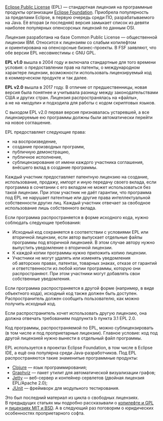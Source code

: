 [Eclipse Public License](http://www.eclipse.org/legal/epl-v10.html) (EPL) — стандартная лицензия на программные продукты организации [Eclipse Foundation](https://ru.wikipedia.org/wiki/Eclipse_Foundation). Приобрела популярность за пределами Eclipse, в первую очередь среди ПО, разрабатываемого на Java. Её вторая (и последняя) версия замыкает список из девяти наиболее популярных опенсорсных лицензий по данным OSI.

Лицензия разработана на базе Common Public License — общественной лицензии IBM. Относится к лицензиям со слабым копилефтом и ориентирована на опенсорсные бизнес-проекты. В FSF заявляют, что обе версии EPL несовместимы с GNU GPL.

**EPL v1.0** вышла в 2004 году и включала стандартные для того времени условия: о предоставлении прав на патенты, о международном характере лицензии, возможности использовать лицензируемый код в коммерческом продукте и так далее.

**EPL v2.0** вышла в 2017 году. В отличие от предшественницы, новая версия была понятнее и учитывала разницу между законодательствами США и других стран. Лицензия распространялась на «файлы», а не на «модули» и подходила для работы с кодом скриптовых языков.

С выходом EPL v2.0 первая версия признавалась устаревшей, а все лицензируемые ею программы должны были автоматически перейти на новое соглашение.

EPL предоставляет следующие права:

- на воспроизведение,
- создание производных программ,
- публичную демонстрацию,
- публичное исполнение,
- сублицензирование от имени каждого участника соглашения, внёсшего вклад в создание программы.

Каждый участник предоставляет патентную лицензию на создание, использование, продажу, импорт и иную передачу своего вклада, если программа в сочетании с его вкладом не может использоваться без такой лицензии. При этом участник не даёт гарантии, что программа под EPL не нарушает патентные или другие права интеллектуальной собственности других лиц. Каждый участник отвечает за свободное использование лишь собственного вклада.

Если программа распространяется в форме исходного кода, нужно соблюдать следующие требования:

- Исходный код сохраняется в соответствии с условиями EPL или вторичной лицензии, если автор выпускает отдельные файлы программы под вторичной лицензией. В этом случае автору нужно выпустить уведомление о вторичной лицензии.
- К каждой копии программы нужно приложить копию лицензии.
- Участники не могут удалять или изменять уведомления об авторских правах, патентах, товарных знаках, отказе от гарантий и ответственности из любой копии программы, которую они распространяют. При этом участники могут добавлять свои собственные уведомления.

Если программа распространяется в другой форме (например, в виде объектного кода), исходный код также должен быть доступен. Распространитель должен сообщить пользователю, как можно получить исходный код.

Если распространитель хочет использовать другую лицензию, она должна отвечать требованиям подпункта b пункта 3.1 EPL 2.0.

Код программы, распространяемой по EPL, можно сублицензировать (в том числе и под проприетарные лицензии). Главное условие: код под другой лицензией нужно вынести в отдельный файл программы.

EPL используется в проектах Eclipse Foundation, в том числе в Eclipse IDE, а ещё она популярна среди Java-разработчиков. Под EPL распространяются такие знаменитые программные продукты:

- [Clojure](https://clojure.org/) — язык программирования;
- [Graphviz](https://graphviz.org/) — пакет утилит для автоматической визуализации графов;
- [Jetty](https://www.eclipse.org/jetty/) — веб-сервер и контейнер сервлетов (двойная лицензия EPL/Apache 2.0);
- [JUnit](https://junit.org/junit5/) — фреймворк для модульного тестирования.

Это был последний материал из цикла о свободных лицензиях. В предыдущих статьях мы подробно рассказывали о [копилефте и GPL](https://skillbox.ru/media/code/gayd-po-svobodnym-litsenziyam-ot-gnu-chto-eto-takoe-i-kakimi-oni-byvayut/?utm_source=media&utm_medium=link&utm_campaign=all_all_media_links_links_articles_all_all_skillbox) и [лицензиях MIT и BSD](https://skillbox.ru/media/code/litsenzii-bsd-i-mit-chem-oni-otlichayutsya-i-v-kakikh-proektakh-ikh-ispolzuyut/?utm_source=media&utm_medium=link&utm_campaign=all_all_media_links_links_articles_all_all_skillbox). А в следующий раз поговорим о юридических особенностях проприетарного софта.